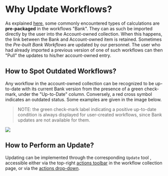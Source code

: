# Why Update Workflows?

As explained [here](../bank.md#pre-built-bank-workflows), some commonly encountered types of calculations are **pre-packaged** in the workflows "Bank". They can as such be imported directly by the user into the Account-owned collection. When this happens, the link between the Bank and Account-owned item is retained. Sometimes the *Pre-built Bank Workflows* are updated by our personnel. The user who had already imported a previous version of one of such workflows can then "Pull" the updates to his/her account-owned entry. 

## How to Spot Outdated Workflows?

Any workflow in the account-owned collection can be recognized to be up-to-date with its current Bank version from the presence of a green check-mark, under the "Up-to-Date" column. Conversely, a red cross symbol indicates an outdated status. Some examples are given in the image below. 

> NOTE: the green check-mark label indicating a positive up-to-date condition is always displayed for user-created workflows, since Bank updates are not available for them.

<img src="/images/workflows/updating-workflows.png"/>

## How to Perform an Update?

Updating can be implemented through the corresponding `Update` tool <i class="zmdi zmdi-refresh zmdi-hc-border"></i>, accessible either via the top-right [actions toolbar](../../entities-general/ui/explorer.md#actions-toolbar) in the workflow collection page, or via the [actions drop-down](../../entities-general/ui/explorer.md#actions-dropdown).
